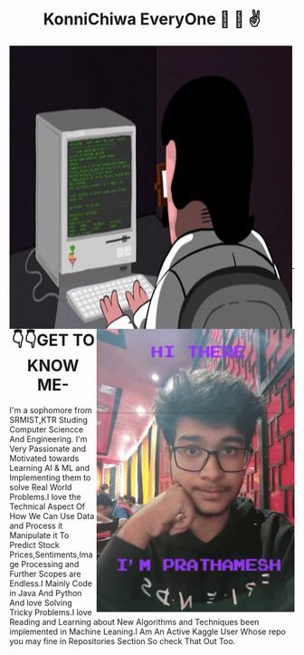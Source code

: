 # <div align="center" >KonniChiwa EveryOne :metal: :wave: :v: </div>
<p >
<img align="left" width="500" height="500" src="https://github.com/PrathameshDeshpande/PrathameshDeshpande/blob/master/giphy.gif">
<img align="right" width="350" height="500" src="https://github.com/PrathameshDeshpande/PrathameshDeshpande/blob/master/giphy (1).gif">
</p>

<br /><br /><br /><br /><br /><br /><br /><br /><br /><br /><br /><br /><br /><br /><br />
<p>
  <br />
  </p>
  <p>
  <br />
  </p>
    <p>
  <br />
  </p>
    <p>
  <br />
  </p>
<hr/>

# <div align="center" >:point_down::point_down:GET TO KNOW ME-</div>
I'm a sophomore from SRMIST,KTR Studing Computer Sciencce And Engineering. I'm Very Passionate and Motivated towards Learning AI & ML and Implementing them to solve Real World Problems.I love the Technical Aspect Of How We Can Use Data and Process it Manipulate it To Predict Stock Prices,Sentiments,Image Processing and Further Scopes are Endless.I Mainly Code in Java And Python And love Solving Tricky Problems.I love Reading and Learning about New Algorithms and Techniques been implemented in Machine Leaning.I Am An Active Kaggle User Whose repo you may fine in Repositories Section So check That Out Too.
